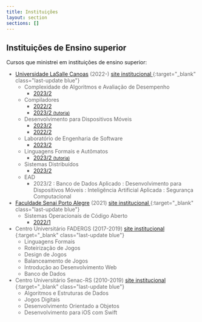 ```yaml
---
title: Instituições
layout: section
sections: []
---
```


<style>
ul > li {
  color: #666;
}

#contents > ul > * > ul * > ul > li {
    display: inline-block;
    margin-right: 3ch;
}
</style>

## Instituições de Ensino superior

Cursos que ministrei em instituições de ensino superior:

* [Universidade LaSalle Canoas](lasalle) (2022-) [site institucional <i class="fa-solid fa-globe" style="font-size: 70%; vertical-align: baseline;"></i>](https://unilasalle.edu.br/canoas){:target="\_blank" class="last-update blue"}
    * Complexidade de Algoritmos e Avaliação de Desempenho
        * [2023/2](lasalle/2023/analise-algoritmos)
    * Compiladores
        * [2022/2](lasalle/2022-02-compiladores)
        * [2023/2 <small>(tutoria)</small>](lasalle/tutoria/compiladores)
    * Desenvolvimento para Dispositivos Móveis
        * [2023/2](lasalle/2023/mobile)
        * [2022/2](lasalle/2022-02-mobile)
    * Laboratório de Engenharia de Software
        * [2023/2](lasalle/2023/engswlab)
    * Linguagens Formais e Autômatos
        * [2023/2 <small>(tutoria)</small>](lasalle/tutoria/automata)
    * Sistemas Distribuídos
        * [2023/2](lasalle/2023/sistemas-distribuidos)
    * EAD
        * 2023/2
        : Banco de Dados Aplicado
        : Desenvolvimento para Dispositivos Móveis
        : Inteligência Artificial Aplicada
        : Segurança Computacional
* [Faculdade Senai Porto Alegre](senai) (2021) [site institucional <i class="fa-solid fa-globe" style="font-size: 70%; vertical-align: baseline;"></i>](https://www.senairs.org.br/unidades/senai-porto-alegre){:target="\_blank" class="last-update blue"}
    * Sistemas Operacionais de Código Aberto
        * [2022/1](senai/2022-01-soca)
* Centro Universitário FADERGS (2017-2019) [site institucional <i class="fa-solid fa-globe" style="font-size: 70%; vertical-align: baseline;"></i>](https://www.fadergs.edu.br){:target="\_blank" class="last-update blue"}
    * Linguagens Formais
    * Roteirização de Jogos
    * Design de Jogos
    * Balanceamento de Jogos
    * Introdução ao Desenvolvimento Web
    * Banco de Dados
* Centro Universitário Senac-RS (2010-2019) [site institucional <i class="fa-solid fa-globe" style="font-size: 70%; vertical-align: baseline;"></i>](https://www.senacrs.com.br/unidade/63){:target="\_blank" class="last-update blue"}
    * Algoritmos e Estruturas de Dados
    * Jogos Digitais
    * Desenvolvimento Orientado a Objetos
    * Desenvolvimento para iOS com Swift
